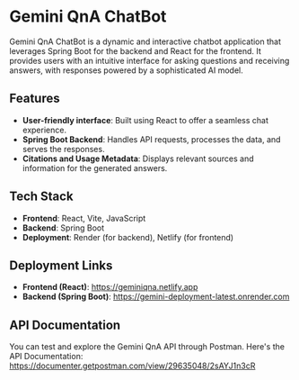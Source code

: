 # Gemini QnA ChatBot

Gemini QnA ChatBot is a dynamic and interactive chatbot application that leverages Spring Boot for the backend and React for the frontend. It provides users with an intuitive interface for asking questions and receiving answers, with responses powered by a sophisticated AI model.

## Features
- **User-friendly interface**: Built using React to offer a seamless chat experience.
- **Spring Boot Backend**: Handles API requests, processes the data, and serves the responses.
- **Citations and Usage Metadata**: Displays relevant sources and information for the generated answers.

## Tech Stack

- **Frontend**: React, Vite, JavaScript
- **Backend**: Spring Boot
- **Deployment**: Render (for backend), Netlify (for frontend)

## Deployment Links

- **Frontend (React)**: https://geminiqna.netlify.app
- **Backend (Spring Boot)**: https://gemini-deployment-latest.onrender.com

## API Documentation

You can test and explore the Gemini QnA API through Postman. Here's the API Documentation: https://documenter.getpostman.com/view/29635048/2sAYJ1n3cR 
